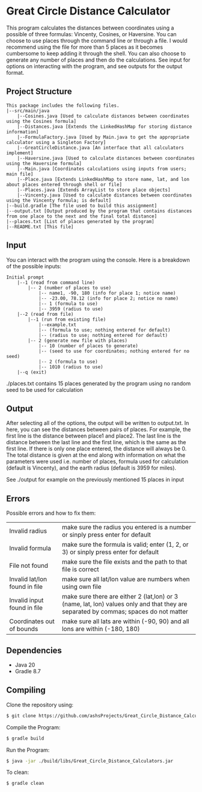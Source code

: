 # Great Circle Distance Calculator
This program calculates the distances between coordinates using a possible of three formulas: Vincenty, Cosines, or Haversine. You can choose to use places through the command line or through a file. I would recommend using the file for more than 5 places as it becomes cumbersome to keep adding it through the shell. You can also choose to generate any number of places and then do the calculations. See input for options on interacting with the program, and see outputs for the output format.

## Project Structure
```
This package includes the following files.
|--src/main/java
    |--Cosines.java [Used to calculate distances between coordinates using the Cosines formula]
    |--Distances.java [Extends the LinkedHashMap for storing distance information]
    |--FormulaFactory.java [Used by Main.java to get the appropriate calculator using a Singleton Factory]
    |--GreatCircleDistance.java [An interface that all calculators implement]
    |--Haversine.java [Used to calculate distances between coordinates using the Haversine formula]
    |--Main.java [Coordinates calculations using inputs from users; main file]
    |--Place.java [Extends LinkedHashMap to store name, lat, and lon about places entered through shell or file]
    |--Places.java [Extends ArrayList to store place objects]
    |--Vincenty.java [Used to calculate distances between coordinates using the Vincenty formula; is default]
|--build.gradle [The file used to build this assignment]
|--output.txt [Output produced by the program that contains distances from one place to the next and the final total distance]
|--places.txt [List of places generated by the program]
|--README.txt [This file]
```

## Input
You can interact with the program using the console. Here is a breakdown of the possible inputs:
```
Initial prompt
    |--1 (read from command line)
        |-- 2 (number of places to use)
            |-- name1, -90, 180 (info for place 1; notice name)
            |-- -23.00, 78.12 (info for place 2; notice no name)
            |-- 1 (formula to use)
            |-- 3959 (radius to use)
    |--2 (read from file)
        |--1 (run from existing file)
            |--example.txt
            |-- (formula to use; nothing entered for default)
            |-- (radius to use; nothing entered for default)
        |-- 2 (generate new file with places)
            |-- 10 (number of places to generate)
            |-- (seed to use for coordinates; nothing entered for no seed)
            |-- 2 (formula to use)
            |-- 1010 (radius to use)
    |--q (exit)
```
./places.txt contains 15 places generated by the program using no random seed to be used for calculation

## Output
After selecting all of the options, the output will be written to output.txt. In here, you can see the distances between pairs of places. For example, the first line is the distance between place1 and place2. The last line is the distance between the last line and the first line, which is the same as the first line. If there is only one place entered, the distance will always be 0. The total distance is given at the end along with information on what the parameters were used i.e. number of places, formula used for calculation (default is Vincenty), and the earth radius (default is 3959 for miles). 

See ./output for example on the previously mentioned 15 places in input

## Errors
Possible errors and how to fix them:
<table>
    <tr>
        <td>Invalid radius</td>
        <td>make sure the radius you entered is a number or sinply press enter for default</td>
    </tr>
    <tr>
        <td>Invalid formula</td>
        <td>make sure the formula is valid; enter (1, 2, or 3) or sinply press enter for default</td>
    </tr>
    <tr>
        <td>File not found</td>
        <td>make sure the file exists and the path to that file is correct</td>
    </tr>
    <tr>
        <td>Invalid lat/lon found in file</td>
        <td>make sure all lat/lon value are numbers when using own file</td>
    </tr>
    <tr>
        <td>Invalid input found in file</td>
        <td>make sure there are either 2 (lat,lon) or 3 (name, lat, lon) values only and that they are separated by commas; spaces do not matter</td>
    </tr>
    <tr>
        <td>Coordinates out of bounds</td>
        <td>make sure all lats are within (-90, 90) and all lons are within (-180, 180)</td>
    </tr>
    
</table>

## Dependencies
- Java 20
- Gradle 8.7

## Compiling
Clone the repository using:
```bash
$ git clone https://github.com/ashsProjects/Great_Circle_Distance_Calculators.git
```
Compile the Program:
```bash
$ gradle build
```
Run the Program:
```bash
$ java -jar ./build/libs/Great_Circle_Distance_Calculators.jar
```
To clean:
```bash
$ gradle clean
```